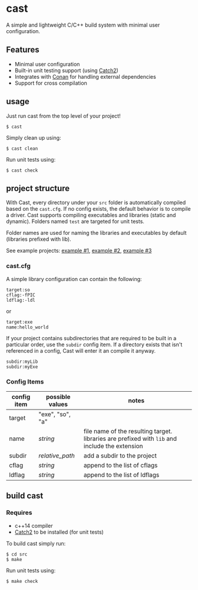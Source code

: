 # cast
A simple and lightweight C/C++ build system with minimal user configuration.

## Features
* Minimal user configuration
* Built-in unit testing support (using [Catch2](https://github.com/catchorg/Catch2))
* Integrates with [Conan](https://github.com/conan-io/conan) for handling external dependencies
* Support for cross compilation

## usage
Just run cast from the top level of your project!
```
$ cast
```
Simply clean up using:
```
$ cast clean
```
Run unit tests using:
```
$ cast check
```

## project structure 
With Cast, every directory under your `src` folder is automatically compiled
based on the `cast.cfg`. If no config exists, the default behavior is to compile
a driver. Cast supports compiling executables and libraries (static and
dynamic). Folders named `test` are targeted for unit tests. 

Folder names are used for naming the libraries and executables by default
(libraries prefixed with lib).

See example projects: [example #1](), [example #2](), [example #3]()

### cast.cfg
A simple library configuration can contain the following:
```
target:so
cflag:-fPIC 
ldflag:-ldl
```
or
```
target:exe
name:hello_world
```
If your project contains subdirectories that are required to be built in a
particular order, use the `subdir` config item. If a directory exists that isn't
referenced in a config, Cast will enter it an compile it anyway. 
```
subdir:myLib
subdir:myExe
```

### Config Items

| config item | possible values | notes |
|---|---|---|
| target | "exe", "so", "a" | 
| name | *string* | file name of the resulting target. libraries are prefixed with `lib` and include the extension
| subdir | *relative_path* | add a subdir to the project
| cflag | *string* | append to the list of cflags |
| ldflag | *string* | append to the list of ldflags |


## build cast
### Requires
* c++14 compiler
* [Catch2](https://github.com/catchorg/Catch2) to be installed (for unit tests)

To build cast simply run:
```
$ cd src
$ make
```
Run unit tests using:
```
$ make check
```
